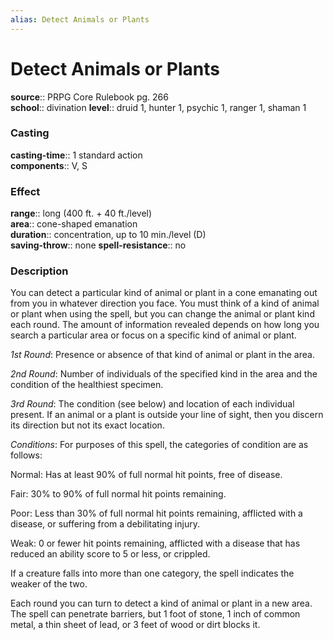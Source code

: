 ```yaml
---
alias: Detect Animals or Plants
---
```


# Detect Animals or Plants 

**source**:: PRPG Core Rulebook pg. 266  
**school**:: divination
**level**:: druid 1, hunter 1, psychic 1, ranger 1, shaman 1

### Casting 

**casting-time**:: 1 standard action  
**components**:: V, S

### Effect 

**range**:: long (400 ft. + 40 ft./level)  
**area**:: cone-shaped emanation  
**duration**:: concentration, up to 10 min./level (D)  
**saving-throw**:: none
**spell-resistance**:: no

### Description 

You can detect a particular kind of animal or plant in a cone emanating out from you in whatever direction you face. You must think of a kind of animal or plant when using the spell, but you can change the animal or plant kind each round. The amount of information revealed depends on how long you search a particular area or focus on a specific kind of animal or plant.  
  
*1st Round*: Presence or absence of that kind of animal or plant in the area.  
  
*2nd Round*: Number of individuals of the specified kind in the area and the condition of the healthiest specimen.  
  
*3rd Round*: The condition (see below) and location of each individual present. If an animal or a plant is outside your line of sight, then you discern its direction but not its exact location.  
  
*Conditions*: For purposes of this spell, the categories of condition are as follows:  
  
Normal: Has at least 90% of full normal hit points, free of disease.  
  
Fair: 30% to 90% of full normal hit points remaining.  
  
Poor: Less than 30% of full normal hit points remaining, afflicted with a disease, or suffering from a debilitating injury.  
  
Weak: 0 or fewer hit points remaining, afflicted with a disease that has reduced an ability score to 5 or less, or crippled.  
  
If a creature falls into more than one category, the spell indicates the weaker of the two.  
  
Each round you can turn to detect a kind of animal or plant in a new area. The spell can penetrate barriers, but 1 foot of stone, 1 inch of common metal, a thin sheet of lead, or 3 feet of wood or dirt blocks it.
